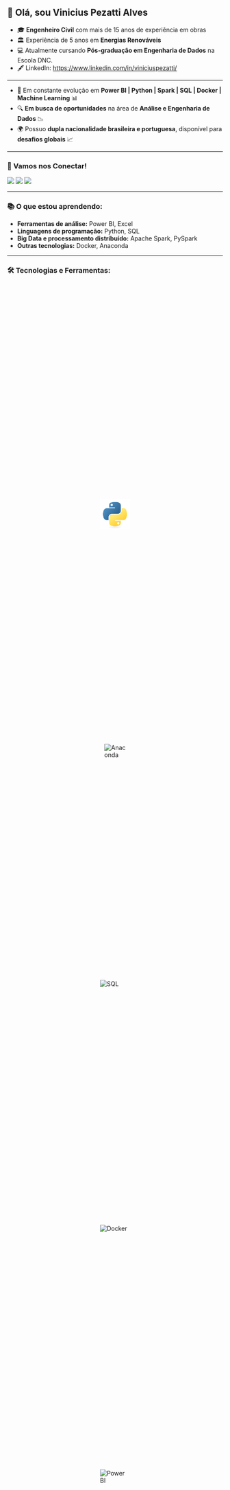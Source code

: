 ## 👋 Olá, sou Vinicius Pezatti Alves

- 🎓 **Engenheiro Civil** com mais de 15 anos de experiência em obras
- 🏛  Experiência de 5 anos em **Energias Renováveis**
- 💻 Atualmente cursando **Pós-graduação em Engenharia de Dados** na Escola DNC.
- 🖋  LinkedIn: https://www.linkedin.com/in/viniciuspezatti/

---

- 🚀 Em constante evolução em **Power BI | Python | Spark | SQL | Docker | Machine Learning** 📊
- 🔍 **Em busca de oportunidades** na área de **Análise e Engenharia de Dados** 📉
- 🌍 Possuo **dupla nacionalidade brasileira e portuguesa**, disponível para **desafios globais** 📈

---

### 🚀 Vamos nos Conectar!
<div>
  <a href="https://instagram.com/viniciuspezatti" target="_blank"><img src="https://img.shields.io/badge/-Instagram-%23E4405F?style=for-the-badge&logo=instagram&logoColor=white" target="_blank"></a>
  <a href="https://www.linkedin.com/in/viniciuspezatti/" target="_blank"><img src="https://img.shields.io/badge/-LinkedIn-%230077B5?style=for-the-badge&logo=linkedin&logoColor=white" target="_blank"></a>
  <a href="mailto:viniciuspezatti84@gmail.com"><img src="https://img.shields.io/badge/-Email-%23D14836?style=for-the-badge&logo=gmail&logoColor=white" target="_blank"></a>
</div>

---

### 📚 O que estou aprendendo:
- **Ferramentas de análise:**    Power BI, Excel
- **Linguagens de programação:**    Python, SQL
- **Big Data e processamento distribuído:**    Apache Spark, PySpark
- **Outras tecnologias:**    Docker, Anaconda

---

### 🛠️ Tecnologias e Ferramentas:
<div style="display: flex; justify-content: center; align-items: center; flex-wrap: wrap; gap: 500px; padding: 500px 0;">
  <img align="center" alt="Python" height="70" width="70" src="https://raw.githubusercontent.com/devicons/devicon/master/icons/python/python-original.svg">
  <img align="center" alt="Anaconda" height="50" width="50" src="https://cdn.jsdelivr.net/gh/devicons/devicon/icons/anaconda/anaconda-original.svg">
  <img align="center" alt="SQL" height="70" width="70" src="https://cdn.jsdelivr.net/gh/devicons/devicon/icons/mysql/mysql-original-wordmark.svg">
  <img align="center" alt="Docker" height="70" width="70" src="https://cdn.jsdelivr.net/gh/devicons/devicon/icons/docker/docker-plain-wordmark.svg">
  <img align="center" alt="Power BI" height="70" width="70" src="https://www.vectorlogo.zone/logos/microsoft_powerbi/microsoft_powerbi-icon.svg">
  <img align="center" alt="Visual Studio Code" height="70" width="70" src="https://cdn.jsdelivr.net/gh/devicons/devicon/icons/visualstudio/visualstudio-plain.svg">
  <img align="center" alt="NumPy" height="70" width="70" src="https://cdn.jsdelivr.net/gh/devicons/devicon/icons/numpy/numpy-original.svg">
  <img align="center" alt="Pandas" height="70" width="70" src="https://cdn.jsdelivr.net/gh/devicons/devicon/icons/pandas/pandas-original-wordmark.svg">
  <img align="center" alt="Spark" height="70" width="70" src="https://cdn.jsdelivr.net/gh/devicons/devicon/icons/apache/apache-original-wordmark.svg">
  <img align="center" alt="Spark" height="70" width="70" src="https://cdn.jsdelivr.net/gh/devicons/devicon@latest/icons/apachespark/apachespark-original-wordmark.svg">
  
</div>


---

### 📈 GitHub Stats
<div>
  <a href="https://github.com/viniciuspezatti">
    <img height="200em" src="https://github-readme-stats.vercel.app/api?username=viniciuspezatti&show_icons=true&theme=radical&include_all_commits=true&count_private=true"/>
    <img height="200em" src="https://github-readme-stats.vercel.app/api/top-langs/?username=viniciuspezatti&layout=compact&langs_count=7&theme=radical"/>
  </a>
</div>

---

### 🌱 Projetos em Destaque
- [Projeto 1: Análise de Dados com Python e Pandas](https://github.com/viniciuspezatti/projeto1)
  - **Descrição:** Análise exploratória e visualização de dados para insights sobre o mercado de seguros.
- [Projeto 2: Dashboard Interativo com Power BI](https://github.com/viniciuspezatti/projeto2)
  - **Descrição:** Criação de dashboards para monitoramento de KPIs em tempo real.
- [Projeto 3: Processamento de Big Data com Apache Spark](https://github.com/viniciuspezatti/projeto3)
  - **Descrição:** Processamento de grandes volumes de dados para análise de tendências de mercado.

